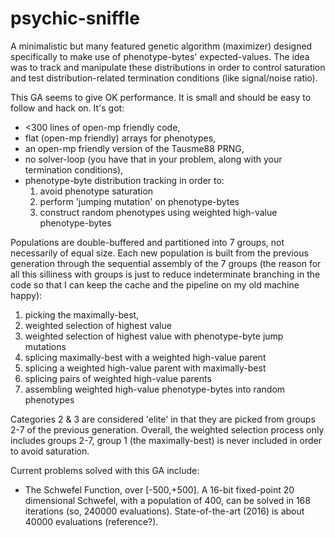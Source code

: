 # psychic-sniffle

A minimalistic but many featured genetic algorithm (maximizer) designed specifically to make use of phenotype-bytes' expected-values. The idea was to track and manipulate these distributions in order to control saturation and test distribution-related termination conditions (like signal/noise ratio).
 
 This GA seems to give OK performance. It is small and should be easy to follow and hack on. It's got:
* <300 lines of open-mp friendly code,
* flat (open-mp friendly) arrays for phenotypes,
* an open-mp friendly version of the Tausme88 PRNG,
* no solver-loop (you have that in your problem, along with your termination conditions),
* phenotype-byte distribution tracking in order to:
  1. avoid phenotype saturation
  2. perform 'jumping mutation' on phenotype-bytes
  3. construct random phenotypes using weighted high-value phenotype-bytes 

Populations are double-buffered and partitioned into 7 groups, not necessarily of equal size. Each new population is built from the previous generation through the sequential assembly of the 7 groups (the reason for all this silliness with groups is just to reduce indeterminate branching in the code so that I can keep the cache and the pipeline on my old machine happy):
 1. picking the maximally-best,
 2. weighted selection of highest value
 3. weighted selection of highest value with phenotype-byte jump mutations
 4. splicing maximally-best with a weighted high-value parent
 5. splicing a weighted high-value parent with maximally-best
 6. splicing pairs of weighted high-value parents
 7. assembling weighted high-value phenotype-bytes into random phenotypes

Categories 2 & 3 are considered 'elite' in that they are picked from groups 2-7 of the previous generation. Overall, the weighted selection process only includes groups 2-7, group 1 (the maximally-best) is never included in order to avoid saturation.

Current problems solved with this GA include:
* The Schwefel Function, over [-500,+500]. A 16-bit fixed-point 20 dimensional Schwefel, with a population of 400, can be solved in 168 iterations (so, 240000 evaluations). State-of-the-art (2016) is about 40000 evaluations (reference?).
